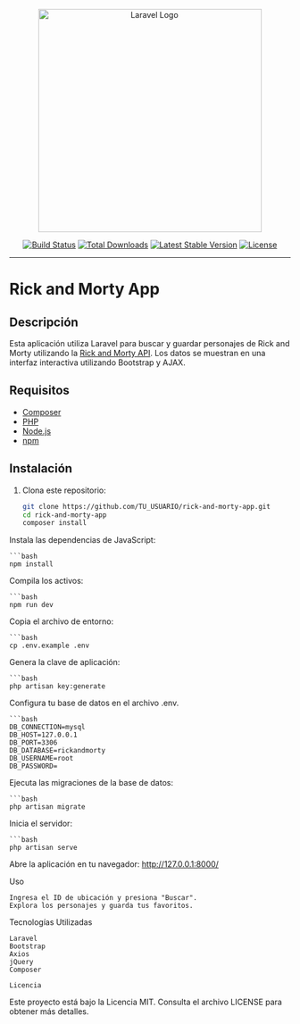 <p align="center"><a href="https://laravel.com" target="_blank"><img src="https://raw.githubusercontent.com/laravel/art/master/logo-lockup/5%20SVG/2%20CMYK/1%20Full%20Color/laravel-logolockup-cmyk-red.svg" width="400" alt="Laravel Logo"></a></p>

<p align="center">
<a href="https://github.com/laravel/framework/actions"><img src="https://github.com/laravel/framework/workflows/tests/badge.svg" alt="Build Status"></a>
<a href="https://packagist.org/packages/laravel/framework"><img src="https://img.shields.io/packagist/dt/laravel/framework" alt="Total Downloads"></a>
<a href="https://packagist.org/packages/laravel/framework"><img src="https://img.shields.io/packagist/v/laravel/framework" alt="Latest Stable Version"></a>
<a href="https://packagist.org/packages/laravel/framework"><img src="https://img.shields.io/packagist/l/laravel/framework" alt="License"></a>
</p>

-----------------------------------------------------------------------------------------------------------------------------------------------------------------------------------------------------------------
# Rick and Morty App

## Descripción
Esta aplicación utiliza Laravel para buscar y guardar personajes de Rick and Morty utilizando la [Rick and Morty API](https://rickandmortyapi.com/). Los datos se muestran en una interfaz interactiva utilizando Bootstrap y AJAX.

## Requisitos
- [Composer](https://getcomposer.org/)
- [PHP](https://www.php.net/)
- [Node.js](https://nodejs.org/)
- [npm](https://www.npmjs.com/)

## Instalación
1. Clona este repositorio:
   ```bash
   git clone https://github.com/TU_USUARIO/rick-and-morty-app.git
   cd rick-and-morty-app
   composer install

Instala las dependencias de JavaScript:

    ```bash
    npm install


Compila los activos:

    ```bash
    npm run dev

Copia el archivo de entorno:

    ```bash
    cp .env.example .env

Genera la clave de aplicación:

    ```bash
    php artisan key:generate

Configura tu base de datos en el archivo .env.

    ```bash
    DB_CONNECTION=mysql
    DB_HOST=127.0.0.1
    DB_PORT=3306
    DB_DATABASE=rickandmorty 
    DB_USERNAME=root
    DB_PASSWORD=

Ejecuta las migraciones de la base de datos:

    ```bash
    php artisan migrate

Inicia el servidor:

    ```bash
    php artisan serve


Abre la aplicación en tu navegador: http://127.0.0.1:8000/

Uso

    Ingresa el ID de ubicación y presiona "Buscar".
    Explora los personajes y guarda tus favoritos.

Tecnologías Utilizadas

    Laravel
    Bootstrap
    Axios
    jQuery
    Composer

    Licencia

Este proyecto está bajo la Licencia MIT. Consulta el archivo LICENSE para obtener más detalles.


